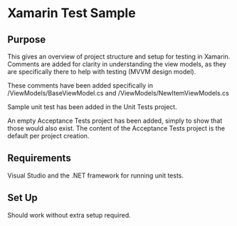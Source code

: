 # Xamarin Test Sample

## Purpose
This gives an overview of project structure and setup for testing in Xamarin. Comments are added for clarity in understanding 
the view models, as they are specifically there to help with testing (MVVM design model).

These comments have been added specifically in /ViewModels/BaseViewModel.cs and /ViewModels/NewItemViewModels.cs

Sample unit test has been added in the Unit Tests project.

An empty Acceptance Tests project has been added, simply to show that those would also exist. The content of the 
Acceptance Tests project is the default per project creation.

## Requirements
Visual Studio and the .NET framework for running unit tests.

## Set Up
Should work without extra setup required.